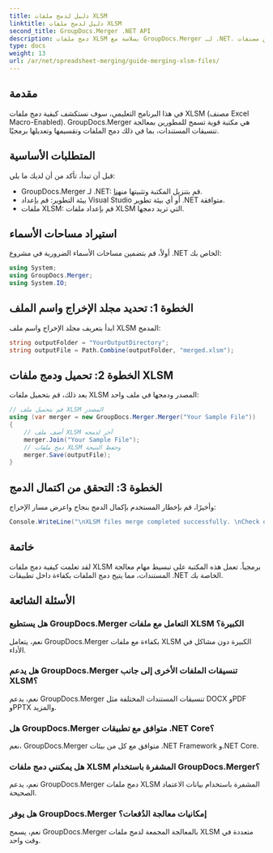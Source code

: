 ```yaml
---
title: دليل لدمج ملفات XLSM
linktitle: دليل لدمج ملفات XLSM
second_title: GroupDocs.Merger .NET API
description: دمج ملفات XLSM بسلاسة مع GroupDocs.Merger لـ .NET. الجمع بين مصنفات Excel برمجياً بكفاءة. تعزيز قدرات معالجة المستندات الخاصة بك.
type: docs
weight: 13
url: /ar/net/spreadsheet-merging/guide-merging-xlsm-files/
---
```

## مقدمة
في هذا البرنامج التعليمي، سوف نستكشف كيفية دمج ملفات XLSM (مصنف Excel Macro-Enabled). GroupDocs.Merger هي مكتبة قوية تسمح للمطورين بمعالجة تنسيقات المستندات، بما في ذلك دمج الملفات وتقسيمها وتعديلها برمجيًا.
## المتطلبات الأساسية
قبل أن تبدأ، تأكد من أن لديك ما يلي:
-  GroupDocs.Merger لـ .NET: قم بتنزيل المكتبة وتثبيتها من[هنا](https://releases.groupdocs.com/merger/net/).
- بيئة التطوير: قم بإعداد Visual Studio أو أي بيئة تطوير .NET متوافقة.
- ملفات XLSM: قم بإعداد ملفات XLSM التي تريد دمجها.

## استيراد مساحات الأسماء
أولاً، قم بتضمين مساحات الأسماء الضرورية في مشروع .NET الخاص بك:
```csharp
using System; 
using GroupDocs.Merger;
using System.IO;
```
## الخطوة 1: تحديد مجلد الإخراج واسم الملف
ابدأ بتعريف مجلد الإخراج واسم ملف XLSM المدمج:
```csharp
string outputFolder = "YourOutputDirectory";
string outputFile = Path.Combine(outputFolder, "merged.xlsm");
```
## الخطوة 2: تحميل ودمج ملفات XLSM
بعد ذلك، قم بتحميل ملفات XLSM المصدر ودمجها في ملف واحد:
```csharp
// قم بتحميل ملف XLSM المصدر
using (var merger = new GroupDocs.Merger.Merger("Your Sample File"))
{
    // أضف ملف XLSM آخر لدمجه
    merger.Join("Your Sample File");
    // دمج ملفات XLSM وحفظ النتيجة
    merger.Save(outputFile);
}
```
## الخطوة 3: التحقق من اكتمال الدمج
وأخيرًا، قم بإخطار المستخدم بإكمال الدمج بنجاح واعرض مسار الإخراج:
```csharp
Console.WriteLine("\nXLSM files merge completed successfully. \nCheck output in {0}", outputFolder);
```

## خاتمة
لقد تعلمت كيفية دمج ملفات XLSM برمجياً. تعمل هذه المكتبة على تبسيط مهام معالجة المستندات، مما يتيح دمج الملفات بكفاءة داخل تطبيقات .NET الخاصة بك.

## الأسئلة الشائعة
### هل يستطيع GroupDocs.Merger التعامل مع ملفات XLSM الكبيرة؟
نعم، يتعامل GroupDocs.Merger بكفاءة مع ملفات XLSM الكبيرة دون مشاكل في الأداء.
### هل يدعم GroupDocs.Merger تنسيقات الملفات الأخرى إلى جانب XLSM؟
نعم، يدعم GroupDocs.Merger تنسيقات المستندات المختلفة مثل DOCX وPDF وPPTX والمزيد.
### هل GroupDocs.Merger متوافق مع تطبيقات .NET Core؟
نعم، GroupDocs.Merger متوافق مع كل من بيئات .NET Framework و.NET Core.
### هل يمكنني دمج ملفات XLSM المشفرة باستخدام GroupDocs.Merger؟
نعم، يدعم GroupDocs.Merger دمج ملفات XLSM المشفرة باستخدام بيانات الاعتماد الصحيحة.
### هل يوفر GroupDocs.Merger إمكانيات معالجة الدُفعات؟
نعم، يسمح GroupDocs.Merger بالمعالجة المجمعة لدمج ملفات XLSM متعددة في وقت واحد.